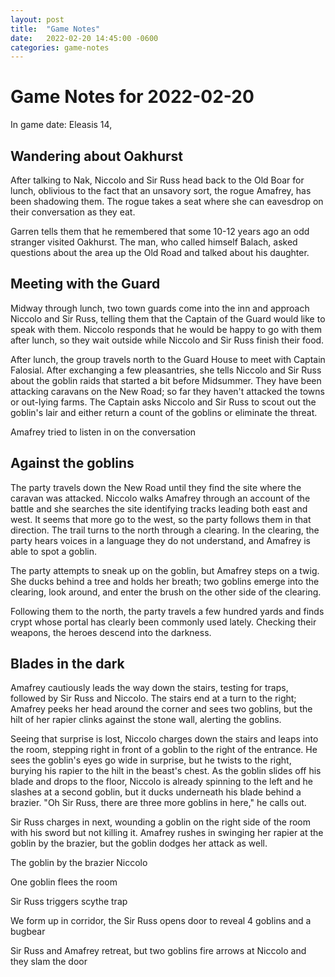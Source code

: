 ```yaml
---
layout: post
title:  "Game Notes"
date:   2022-02-20 14:45:00 -0600
categories: game-notes
---
```


# Game Notes for 2022-02-20
In game date: Eleasis 14, 

## Wandering about Oakhurst

After talking to Nak, Niccolo and Sir Russ head back to the Old Boar for lunch, oblivious to the fact that an unsavory sort, the rogue Amafrey, has been shadowing them.
The rogue takes a seat where she can eavesdrop on their conversation as they eat.

Garren tells them that he remembered that some 10-12 years ago an odd stranger visited Oakhurst.
The man, who called himself Balach, asked questions about the area up the Old Road and talked about his daughter.

## Meeting with the Guard

Midway through lunch, two town guards come into the inn and approach Niccolo and Sir Russ, telling them that the Captain of the Guard would like to speak with them.
Niccolo responds that he would be happy to go with them after lunch, so they wait outside while Niccolo and Sir Russ finish their food.

After lunch, the group travels north to the Guard House to meet with Captain Falosial.
After exchanging a few pleasantries, she tells Niccolo and Sir Russ about the goblin raids that started a bit before Midsummer.
They have been attacking caravans on the New Road; so far they haven't attacked the towns or out-lying farms.
The Captain asks Niccolo and Sir Russ to scout out the goblin's lair and either return a count of the goblins or eliminate the threat.

Amafrey tried to listen in on the conversation 



## Against the goblins

The party travels down the New Road until they find the site where the caravan was attacked.
Niccolo walks Amafrey through an account of the battle and she searches the site identifying tracks leading both east and west.
It seems that more go to the west, so the party follows them in that direction.
The trail turns to the north through a clearing.
In the clearing, the party hears voices in a language they do not understand, and Amafrey is able to spot a goblin.

The party attempts to sneak up on the goblin, but Amafrey steps on a twig.
She ducks behind a tree and holds her breath; two goblins emerge into the clearing, look around, and enter the brush on the other side of the clearing.

Following them to the north, the party travels a few hundred yards and finds crypt whose portal has clearly been commonly used lately.
Checking their weapons, the heroes descend into the darkness.

## Blades in the dark

Amafrey cautiously leads the way down the stairs, testing for traps, followed by Sir Russ and Niccolo.
The stairs end at a turn to the right; Amafrey peeks her head around the corner and sees two goblins, but the hilt of her rapier clinks against the stone wall, alerting the goblins.

Seeing that surprise is lost, Niccolo charges down the stairs and leaps into the room, stepping right in front of a goblin to the right of the entrance.
He sees the goblin's eyes go wide in surprise, but he twists to the right, burying his rapier to the hilt in the beast's chest. 
As the goblin slides off his blade and drops to the floor, Niccolo is already spinning to the left and he slashes at a second goblin, but it ducks underneath his blade behind a brazier.
"Oh Sir Russ, there are three more goblins in here," he calls out.

Sir Russ charges in next, wounding a goblin on the right side of the room with his sword but not killing it.
Amafrey rushes in swinging her rapier at the goblin by the brazier, but the goblin dodges her attack as well.

The goblin by the brazier Niccolo 


One goblin flees the room

Sir Russ triggers scythe trap 

We form up in corridor, the Sir Russ opens door to reveal 4 goblins and a bugbear

Sir Russ and Amafrey retreat, but two goblins fire arrows at Niccolo and they slam the door








